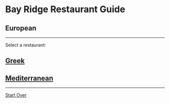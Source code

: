 # Bay Ridge Restaurant Guide
## European
---
Select a restaurant:
## [Greek](greek.md)
## [Mediterranean](Mediterranean.md)
---
[Start Over](../home.md)
